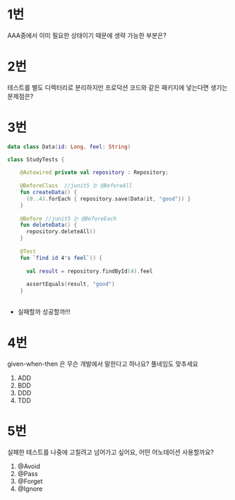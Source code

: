 # 1번
AAA중에서 이미 필요한 상태이기 때문에 생략 가능한 부분은?

# 2번
테스트를 별도 디렉터리로 분리하지만 프로덕션 코드와 같은 패키지에 넣는다면 생기는 문제점은?

# 3번
```kotlin
data class Data(id: Long, feel: String)

class StudyTests {
  
    @Autowired private val repository : Repository;
  
    @BeforeClass  //junit5 는 @BeforeAll
    fun createData() {
      (0..4).forEach { repository.save(Data(it, "good")) }
    }
    
    @Before //junit5 는 @BeforeEach
    fun deleteData() {
      repository.deleteAll()
    }
    
    @Test
    fun `find id 4's feel`() {
      
      val result = repository.findById(4).feel
      
      assertEquals(result, "good")
    }
    
```
- 실패할까 성공할까!!!

# 4번
given-when-then 은 무슨 개발에서 말한다고 하나요? 풀네임도 맞추세요
1. ADD
2. BDD
3. DDD
4. TDD

# 5번
실패한 테스트를 나중에 고칠려고 넘어가고 싶어요, 어떤 어노테이션 사용할까요?
1. @Avoid
2. @Pass
3. @Forget
4. @Ignore

